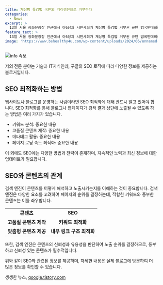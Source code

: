 ```yaml
---
title: 채상병 특검법 국민의 거리행진으로 거부한다
categories:
  - News
excerpt: >
  13일 서울 광화문광장 인근에서 야6당과 시민사회가 채상병 특검법 거부권 규탄 범국민대회를 마치고 거리행진을 벌였다. 야권 지도부와 시민사회 인사들이 참석하여 구호를 외치며 시위를 이끌었다. 더불어민주당 전 대표 이재명 역시 참가하여 시민들과 함께 행진했다. 요구사항에 대한 적극적인 행동으로 시민들의 이목을 끌었다.
feature_text: >
  13일 서울 광화문광장 인근에서 야6당과 시민사회가 채상병 특검법 거부권 규탄 범국민대회를 마치고 거리행진을 벌였다. 야권 지도부와 시민사회 인사들이 참석하여 구호를 외치며 시위를 이끌었다. 더불어민주당 전 대표 이재명 역시 참가하여 시민들과 함께 행진했다. 요구사항에 대한 적극적인 행동으로 시민들의 이목을 끌었다.
image: 'https://www.behealthy4u.com/wp-content/uploads/2024/06/unnamed-file.png'
---
```


<p><img src="https://www.behealthy4u.com/wp-content/uploads/2024/06/unnamed-file.png" alt="info 속보" /></p>

<p>저의 전문 분야는 기술과 IT지식인데, 구글의 SEO 로직에 따라 다양한 정보를 제공하는 블로거입니다.</p>

<h2 data-ke-size="size26">SEO 최적화하는 방법</h2>

<p data-ke-size="size16">웹사이트나 블로그를 운영하는 사람이라면 SEO 최적화에 대해 반드시 알고 있어야 합니다. SEO 최적화를 통해 블로그나 웹페이지가 검색 결과 상단에 노출될 수 있도록 하는 방법은 여러 가지가 있습니다.</p>

<ul>
    <li>키워드 분석: 중요한 내용</li>
    <li>고품질 콘텐츠 제작: 중요한 내용</li>
    <li>메타태그 활용: 중요한 내용</li>
    <li>페이지 로딩 속도 최적화: 중요한 내용</li>
</ul>

<p data-ke-size="size16">이 외에도 SEO에는 다양한 방법과 전략이 존재하며, 지속적인 노력과 최신 정보에 대한 업데이트가 필요합니다.</p>

<h2 data-ke-size="size26">SEO와 콘텐츠의 관계</h2>

<p data-ke-size="size16">검색 엔진이 콘텐츠를 어떻게 해석하고 노출시키는지를 이해하는 것이 중요합니다. 검색 엔진은 다양한 요소를 고려하여 페이지의 순위를 결정하는데, 적합한 키워드와 풍부한 콘텐츠는 이를 좌우합니다.</p>

<table>
    <tr>
        <td style="text-align: center; height: 17px;"><b>콘텐츠</b></td>
        <td style="text-align: center; height: 17px;"><b>SEO</b></td>
    </tr>
    <tr>
        <td style="text-align: center; height: 17px;"><b>고품질 콘텐츠 제작</b></td>
        <td style="text-align: center;"><b>키워드 최적화</b></td>
    </tr>
    <tr>
        <td style="text-align: center;"><b>맞춤형 콘텐츠 제공</b></td>
        <td style="text-align: center;"><b>내부 링크 구조 최적화</b></td>
    </tr>
</table>

<p data-ke-size="size16">또한, 검색 엔진은 콘텐츠의 신뢰성과 유용성을 판단하여 노출 순위를 결정하므로, 풍부하고 신뢰성 있는 콘텐츠가 필수적입니다.</p>

<p>위와 같이 SEO와 관련된 정보를 제공하며, 자세한 내용은 실제 블로그에 방문하여 더 많은 정보를 확인할 수 있습니다.</p>
생생한 뉴스, <a href="https://qoogle.tistory.com" rel="dofollow">qoogle.tistory.com</a>


